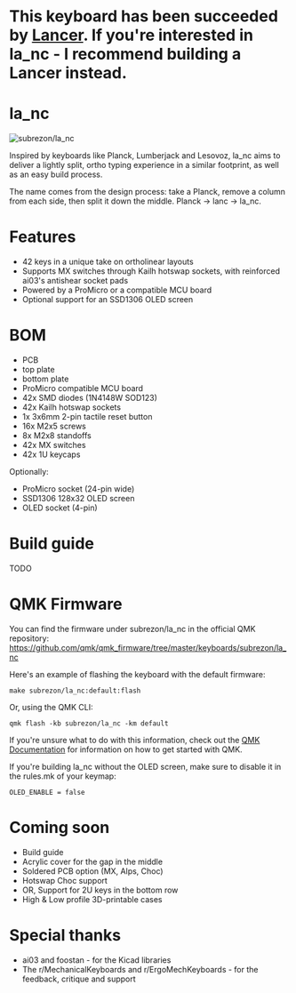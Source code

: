 # This keyboard has been succeeded by [Lancer](https://github.com/subrezon/lancer). If you're interested in la_nc - I recommend building a Lancer instead.

# la_nc

![subrezon/la_nc](https://i.imgur.com/xYDcTts.jpg)

Inspired by keyboards like Planck, Lumberjack and Lesovoz, la_nc aims to deliver a lightly split, ortho typing experience in a similar footprint, as well as an easy build process.

The name comes from the design process: take a Planck, remove a column from each side, then split it down the middle. Planck -> lanc -> la_nc.

# Features

- 42 keys in a unique take on ortholinear layouts
- Supports MX switches through Kailh hotswap sockets, with reinforced ai03's antishear socket pads
- Powered by a ProMicro or a compatible MCU board
- Optional support for an SSD1306 OLED screen

# BOM

- PCB
- top plate
- bottom plate
- ProMicro compatible MCU board
- 42x SMD diodes (1N4148W SOD123)
- 42x Kailh hotswap sockets
- 1x 3x6mm 2-pin tactile reset button
- 16x M2x5 screws
- 8x M2x8 standoffs
- 42x MX switches
- 42x 1U keycaps

Optionally:

- ProMicro socket (24-pin wide)
- SSD1306 128x32 OLED screen
- OLED socket (4-pin)

# Build guide

TODO

# QMK Firmware

You can find the firmware under subrezon/la_nc in the official QMK repository: https://github.com/qmk/qmk_firmware/tree/master/keyboards/subrezon/la_nc

Here's an example of flashing the keyboard with the default firmware:

	make subrezon/la_nc:default:flash

Or, using the QMK CLI:

	qmk flash -kb subrezon/la_nc -km default

If you're unsure what to do with this information, check out the [QMK Documentation](https://docs.qmk.fm/#/) for information on how to get started with QMK.

If you're building la_nc without the OLED screen, make sure to disable it in the rules.mk of your keymap:

	OLED_ENABLE = false

# Coming soon

- Build guide
- Acrylic cover for the gap in the middle
- Soldered PCB option (MX, Alps, Choc)
- Hotswap Choc support
- OR, Support for 2U keys in the bottom row
- High & Low profile 3D-printable cases

# Special thanks

- ai03 and foostan - for the Kicad libraries
- The r/MechanicalKeyboards and r/ErgoMechKeyboards - for the feedback, critique and support
